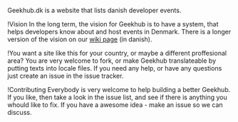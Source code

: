 Geekhub.dk is a website that lists danish developer events.

!Vision
In the long term, the vision for Geekhub is to have a system, that helps developers know about and host events in Denmark.
There is a longer version of the vision on our [wiki page](https://github.com/geekhubdk/geekhub/wiki/Vision) (in danish).

!You want a site like this for your country, or maybe a different proffesional area?
You are very welcome to fork, or make Geekhub translateable by putting texts into locale files.
If you need any help, or have any questions just create an issue in the issue tracker.

!Contributing
Everybody is very welcome to help building a better Geekhub. If you like, then take a look in the issue list, and see if there is anything you whould like to fix. If you have a awesome idea - make an issue so we can discuss.
